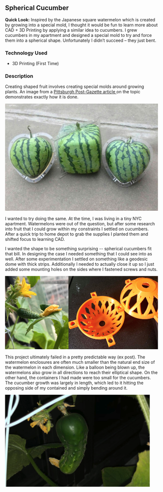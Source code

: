 ## Spherical Cucumber

**Quick Look:** Inspired by the Japanese square watermelon which is created by growing into a special mold, I thought it would be fun to learn more about CAD + 3D Printing by applying a similar idea to cucumbers. I grew cucumbers in my apartment and designed a special mold to try and force them into a spherical shape. Unfortunately I didn’t succeed – they just bent.

### Technology Used
- 3D Printing (First Time)

### Description

Creating shaped fruit involves creating special molds around growing plants. An image from a <a href="https://www.post-gazette.com/life/food/2016/08/10/Square-watermelons-are-novel-but-also-costly-and-labor-intensive/stories/201607290201"> Pittsburgh Post-Gazette article </a> on the topic demonstrates exactly how it is done. 

<img src="/images/watermelon.jpg?raw=true"/>

I wanted to try doing the same. At the time, I was living in a tiny NYC apartment. Watermelons were out of the question, but after some research into fruit that I could grow within my constraints I settled on cucumbers. After a quick trip to home depot to grab the supplies I planted them and shifted focus to learning CAD.

I wanted the shape to be something surprising -- spherical cucumbers fit that bill. In designing the case I needed something that I could see into as well. After some experimentation I settled on something like a geodesic dome with thick strips. Additionally I needed to actually close it up so I just added some mounting holes on the sides where I fastened screws and nuts. 

<img src="/images/cuke.png?raw=true"/>

This project ultimately failed in a pretty predictable way (ex post). The watermelon enclosures are often much smaller than the natural end size of the watermelon in each dimension. Like a balloon being blown up, the watermelons also grow in all directions to reach their elliptical shape. On the other hand, the containers I had made were too small for the cucumbers. The cucumber growth was largely in length, which led to it hitting the opposing side of my contained and simply bending around it. 

<img src="/images/bent-cuke.png?raw=true"/>
